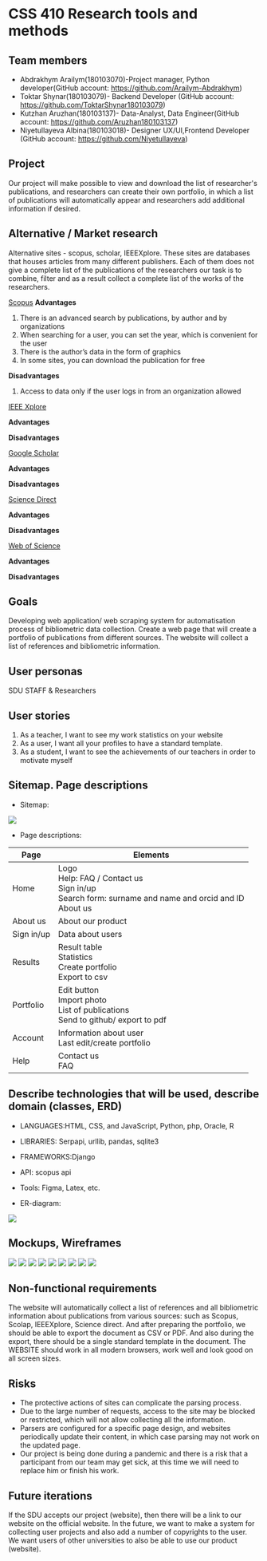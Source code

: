 # CSS 410 Research tools and methods
## Team members
+ Abdrakhym Arailym(180103070)-Project manager, Python developer(GitHub account: https://github.com/Arailym-Abdrakhym)
+ Toktar Shynar(180103079)- Backend Developer (GitHub account: https://github.com/ToktarShynar180103079)
+ Kutzhan Aruzhan(180103137)- Data-Analyst, Data Engineer(GitHub account: https://github.com/Aruzhan180103137)
+ Niyetullayeva Albina(180103018)- Designer UX/UI,Frontend Developer (GitHub account: https://github.com/Niyetullayeva)




## Project 
Our project will make possible to view and download the list of researcher's publications, and researchers can create their own portfolio, in which a list of publications will automatically appear and researchers add additional information if desired.

## Alternative / Market research 
Alternative sites - scopus, scholar, IEEEXplore. 
These sites are databases that houses articles from many different publishers. Each of them does not give a complete list of the publications of the researchers our task is to combine, filter and as a result collect a complete list of the works of the researchers.

[Scopus](https://www.scopus.com/home.uri?zone=header&origin=)
__Advantages__
1. There is an advanced search by publications, by author and by organizations
2. When searching for a user, you can set the year, which is convenient for the user
3. There is the author’s data in the form of graphics
4. In some sites, you can download the publication for free

__Disadvantages__
1. Access to data only if the user logs in from an organization allowed 


[IEEE Xplore](https://ieeexplore.ieee.org/Xplore/home.jsp)

__Advantages__

__Disadvantages__


[Google Scholar](https://scholar.google.com/)

__Advantages__

__Disadvantages__


[Science Direct](https://www.sciencedirect.com/)

__Advantages__

__Disadvantages__


[Web of Science](https://access.clarivate.com/login?app=wos&alternative=true&shibShireURL=https:%2F%2Fwww.webofknowledge.com%2F%3Fauth%3DShibboleth&shibReturnURL=https:%2F%2Fwww.webofknowledge.com%2F&roaming=true)

__Advantages__

__Disadvantages__


## Goals
Developing web application/ web scraping system for automatisation process of bibliometric data collection. 
Create a web page that will create a portfolio of publications from different sources. The website will collect a list of references and bibliometric information.

## User personas 
SDU  STAFF & Researchers  

## User stories
1. As a teacher, I want to see my work statistics on your website
2. As a user, I want all your profiles to have a standard template.
3. As a student, I want to see the achievements of our teachers in order to motivate myself


## Sitemap. Page descriptions 

+ Sitemap:


![](https://github.com/SuleymanDemirelKazakhstan/diploma-project-april/blob/main/Diploma%20Document/figures/52a9f476-6221-41a5-a90d-dce00f768a9e.jpg)





+ Page descriptions: 


|                Page                    |                  Elements                                                                                        |
|----------------------------------------|------------------------------------------------------------------------------------------------------------------|
|Home                                    |Logo <br> Help: FAQ / Contact us <br> Sign in/up <br> Search form: surname and name and orcid and ID <br> About us|
|About us                                |About our product                                                                                                 |
|Sign in/up                              |Data about users                                                                                                  |
|Results                                 |Result table <br> Statistics <br> Create portfolio <br> Export to csv                                             |
|Portfolio                               |Edit button <br> Import photo <br> List of publications <br> Send to github/ export to pdf                        |
|Account                                 |Information about user <br> Last edit/create portfolio                                                            |
|Help                                    |Contact us <br> FAQ                                                                                               |


## Describe technologies that will be used, describe domain (classes, ERD) 
+ LANGUAGES:HTML, CSS, and JavaScript,  Python, php, Oracle, R 
+ LIBRARIES: Serpapi, urllib, pandas, sqlite3
+ FRAMEWORKS:Django
+ API:  scopus api
+ Tools: Figma, Latex, etc.

+ ER-diagram:

![](https://github.com/SuleymanDemirelKazakhstan/diploma-project-april/blob/main/Diploma%20Document/figures/24d97ce3-8cf6-4e47-8d82-69182521fc67.jpg)


## Mockups, Wireframes

![](https://github.com/SuleymanDemirelKazakhstan/diploma-project-april/blob/main/Diploma%20Document/figures/Снимок%20экрана%202022-02-13%20в%2016.34.23.png)
![](https://github.com/SuleymanDemirelKazakhstan/diploma-project-april/blob/main/Diploma%20Document/figures/Снимок%20экрана%202022-02-13%20в%2016.34.48.png)
![](https://github.com/SuleymanDemirelKazakhstan/diploma-project-april/blob/main/Diploma%20Document/figures/Снимок%20экрана%202022-02-13%20в%2016.34.58.png)
![](https://github.com/SuleymanDemirelKazakhstan/diploma-project-april/blob/main/Diploma%20Document/figures/Снимок%20экрана%202022-02-13%20в%2016.35.15.png)
![](https://github.com/SuleymanDemirelKazakhstan/diploma-project-april/blob/main/Diploma%20Document/figures/Снимок%20экрана%202022-02-13%20в%2016.35.27.png)
![](https://github.com/SuleymanDemirelKazakhstan/diploma-project-april/blob/main/Diploma%20Document/figures/Снимок%20экрана%202022-02-13%20в%2016.35.40.png)
![](https://github.com/SuleymanDemirelKazakhstan/diploma-project-april/blob/main/Diploma%20Document/figures/Снимок%20экрана%202022-02-13%20в%2016.35.47.png)
![](https://github.com/SuleymanDemirelKazakhstan/diploma-project-april/blob/main/Diploma%20Document/figures/Снимок%20экрана%202022-02-13%20в%2016.35.59.png)
![](https://github.com/SuleymanDemirelKazakhstan/diploma-project-april/blob/main/Diploma%20Document/figures/Снимок%20экрана%202022-02-13%20в%2016.36.07.png)


## Non-functional requirements
The website will automatically collect a list of references and all bibliometric information about publications from various sources: such as Scopus, Scolap, IEEEXplore, Science direct. 
And after preparing the portfolio, we should be able to export the document as CSV or PDF. And also during the export, there should be a single standard template in the document.
The WEBSITE should work in all modern browsers, work well and look good on all screen sizes.


## Risks 
+ The protective actions of sites can complicate the parsing process.
+ Due to the large number of requests, access to the site may be blocked or restricted, which will not allow collecting all the information.
+ Parsers are configured for a specific page design, and websites periodically update their content, in which case parsing may not work on the updated page.
+ Our project is being done during a pandemic and there is a risk that a participant from our team may get sick, at this time we will need to replace him or finish his work.



## Future iterations
If the SDU accepts our project (website), then there will be a link to our website on the official website.
In the future, we want to make a system for collecting user projects and also add a number of copyrights to the user.
We want users of other universities to also be able to use our product (website).



